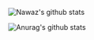 ![Nawaz's github stats](https://github-readme-stats.vercel.app/api?username=Nawaz2000&show_icons=true)

![Anurag's github stats](https://github-readme-stats.vercel.app/api?username=anuraghazra&show_icons=true)
